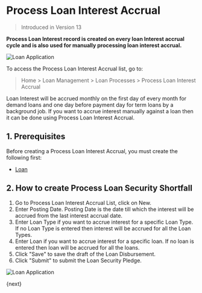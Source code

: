 <!-- add-breadcrumbs -->
# Process Loan Interest Accrual
> Introduced in Version 13

**Process Loan Interest record is created on every loan Interest accrual cycle and is also used for manually processing loan interest accrual.**

<img class="screenshot" alt="Loan Application" src="{{docs_base_url}}/assets/img/loan-management/process-loan-interest-accrual-flow.png">

To access the Process Loan Interest Accrual list, go to:
> Home > Loan Management > Loan Processes > Process Loan Interest Accrual

Loan Interest will be accrued monthly on the first day of every month for demand loans and one day before payment day for term loans by a background job. If you want to accrue interest manually against a loan then it can be done using Process Loan Interest Accrual.

## 1. Prerequisites
Before creating a Process Loan Interest Accrual, you must create the following first:

* [Loan](/docs/user/manual/en/loan-management/loan)


## 2. How to create Process Loan Security Shortfall
1. Go to Process Loan Interest Accrual List, click on New.
2. Enter Posting Date. Posting Date is the date till which the interest will be accrued from the last interest accrual date.
3. Enter Loan Type if you want to accrue interest for a specific Loan Type. If no Loan Type is entered then interest will be accrued for all the Loan Types.
4. Enter Loan if you want to accrue interest for a specific loan. If no loan is entered then loan will be accrued for all the loans.
5. Click "Save" to save the draft of the Loan Disbursement.
6. Click "Submit" to submit the Loan Security Pledge.

<img class="screenshot" alt="Loan Application" src="{{docs_base_url}}/assets/img/loan-management/process-loan-interest-accrual.png">


{next}



